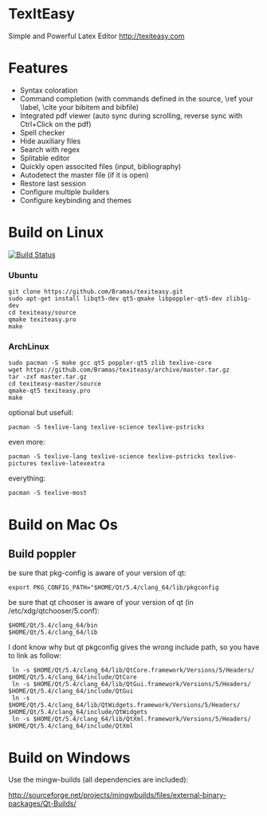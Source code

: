 TexItEasy
======

Simple and Powerful Latex Editor http://texiteasy.com

Features
========

- Syntax coloration
- Command completion (with commands defined in the source, \ref your \label, \cite your bibitem and bibfile)
- Integrated pdf viewer (auto sync during scrolling, reverse sync with Ctrl+Click on the pdf)
- Spell checker
- Hide auxiliary files
- Search with regex
- Splitable editor
- Quickly open associted files (input, bibliography)
- Autodetect the master file (if it is open)
- Restore last session
- Configure multiple builders
- Configure keybinding and themes

Build on Linux
==============

[![Build Status](https://travis-ci.org/Bramas/texiteasy.svg?branch=master)](https://travis-ci.org/Bramas/texiteasy)

### Ubuntu

    git clone https://github.com/Bramas/texiteasy.git
    sudo apt-get install libqt5-dev qt5-qmake libpoppler-qt5-dev zlib1g-dev
    cd texiteasy/source
    qmake texiteasy.pro
    make

### ArchLinux

	sudo pacman -S make gcc qt5 poppler-qt5 zlib texlive-core
	wget https://github.com/Bramas/texiteasy/archive/master.tar.gz
	tar -zxf master.tar.gz
	cd texiteasy-master/source
	qmake-qt5 texiteasy.pro
	make

optional but usefull:

    pacman -S texlive-lang texlive-science texlive-pstricks

even more:

    pacman -S texlive-lang texlive-science texlive-pstricks texlive-pictures texlive-latexextra

everything:

    pacman -S texlive-most

Build on Mac Os
===============

Build poppler
-------------

be sure that pkg-config is aware of your version of qt:

	export PKG_CONFIG_PATH="$HOME/Qt/5.4/clang_64/lib/pkgconfig

be sure that qt chooser is aware of your version of qt (in /etc/xdg/qtchooser/5.conf):

	$HOME/Qt/5.4/clang_64/bin
	$HOME/Qt/5.4/clang_64/lib

I dont know why but qt pkgconfig gives the wrong include path, so you have to link as follow:

	 ln -s $HOME/Qt/5.4/clang_64/lib/QtCore.framework/Versions/5/Headers/ $HOME/Qt/5.4/clang_64/include/QtCore
	 ln -s $HOME/Qt/5.4/clang_64/lib/QtGui.framework/Versions/5/Headers/ $HOME/Qt/5.4/clang_64/include/QtGui
	 ln -s $HOME/Qt/5.4/clang_64/lib/QtWidgets.framework/Versions/5/Headers/ $HOME/Qt/5.4/clang_64/include/QtWidgets
	 ln -s $HOME/Qt/5.4/clang_64/lib/QtXml.framework/Versions/5/Headers/ $HOME/Qt/5.4/clang_64/include/QtXml



Build on Windows
================

Use the mingw-builds (all dependencies are included):

http://sourceforge.net/projects/mingwbuilds/files/external-binary-packages/Qt-Builds/
